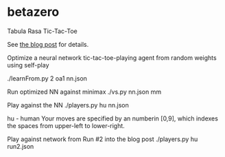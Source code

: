# betazero
Tabula Rasa Tic-Tac-Toe

See [the blog post](https://dspub99.github.io/betazero/betazero.html) for details.


Optimize a neural network tic-tac-toe-playing agent
 from random weights using self-play

 ./learnFrom.py 2 oa1 nn.json

Run optimized NN against minimax
 ./vs.py nn.json mm

Play against the NN
 ./players.py hu nn.json

hu - human
Your moves are specified by an numberin [0,9],
 which indexes the spaces from upper-left to
 lower-right.

Play against network from Run #2 into the blog post
 ./players.py hu run2.json
